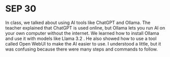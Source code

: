 # SEP 30

In class, we talked about using AI tools like ChatGPT and Ollama. The teacher explained that ChatGPT is used online, but Ollama lets you run AI on your own computer without the internet. We learned how to install Ollama and use it with models like Llama 3.2 . He also showed how to use a tool called Open WebUI to make the AI easier to use. I understood a little, but it was confusing because there were many steps and commands to follow.